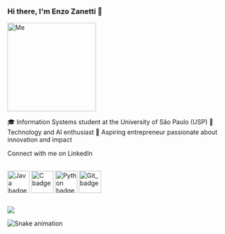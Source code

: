 ### Hi there, I'm Enzo Zanetti 👋

<img height="200em" alt="Me" src="https://cdn.discordapp.com/attachments/819376822700605494/872317384470454332/me.gif">

🎓 Information Systems student at the University of São Paulo (USP)
🤖 Technology and AI enthusiast
🚀 Aspiring entrepreneur passionate about innovation and impact

Connect with me on LinkedIn

<div style="display: inline_block"><br> 
  <img align="center" alt="Java badge" height="50" width="50" src="https://cdn.jsdelivr.net/gh/devicons/devicon/icons/java/java-original.svg" />
  <img align="center" alt="C badge" height="50" width="50" src="https://cdn.jsdelivr.net/gh/devicons/devicon/icons/c/c-original.svg" /> 
  <img align="center" alt="Python badge" height="50" width="50" src="https://cdn.jsdelivr.net/gh/devicons/devicon/icons/python/python-original.svg" /> 
  <img align="center" alt="Git_badge" height="50" width="50" src="https://cdn.jsdelivr.net/gh/devicons/devicon/icons/git/git-original.svg">
</div>
  
  
  ##

<div> 
  
  <a href="https://www.linkedin.com/in/enzo-zanetti-a095502b8/" target="_blank"><img src="https://img.shields.io/badge/-LinkedIn-%230077B5?style=for-the-badge&logo=linkedin&logoColor=white" target="_blank"></a> 
 
   ![Snake animation](https://github.com/enzopcz2/enzopcz2/output/github-contribution-grid-snake.svg)

</div>

